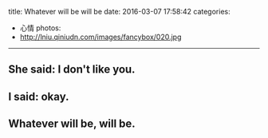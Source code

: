 title: Whatever will be will be
date: 2016-03-07 17:58:42
categories: 
- 心情
photos:
- http://lniu.qiniudn.com/images/fancybox/020.jpg
---

## She said: I don't like you.

## I said: okay.

## Whatever will be, will be.
